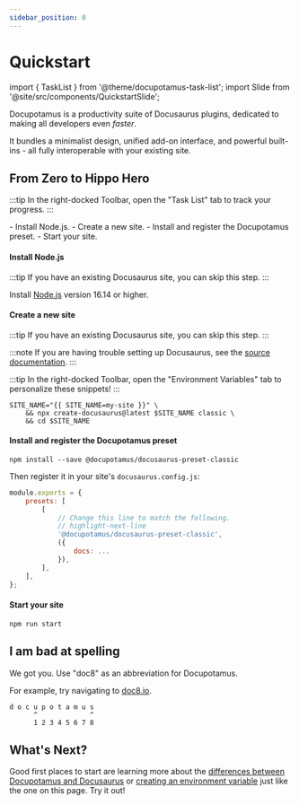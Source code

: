 ```yaml
---
sidebar_position: 0
---
```


# Quickstart

import { TaskList } from '@theme/docupotamus-task-list';
import Slide from '@site/src/components/QuickstartSlide';

Docupotamus is a productivity suite of Docusaurus plugins, dedicated to making
all developers even _faster_.

<Slide/>

It bundles a minimalist design, unified add-on interface, and powerful
built-ins - all fully interoperable with your existing site.

## From Zero to Hippo Hero

:::tip
In the right-docked Toolbar, open the "Task List" tab to track your progress.
:::

<TaskList>
- Install Node.js.
- Create a new site.
- Install and register the Docupotamus preset.
- Start your site.
</TaskList>

#### Install Node.js

:::tip
If you have an existing Docusaurus site, you can skip this step.
:::

Install [Node.js](https://nodejs.org/en/download/) version 16.14 or higher.

#### Create a new site

:::tip
If you have an existing Docusaurus site, you can skip this step.
:::

:::note
If you are having trouble setting up Docusaurus, see the
[source documentation](https://docusaurus.io/docs#fast-track).
:::

:::tip
In the right-docked Toolbar, open the "Environment Variables" tab to personalize
these snippets!
:::

```shell
SITE_NAME="{{ SITE_NAME=my-site }}" \
    && npx create-docusaurus@latest $SITE_NAME classic \
    && cd $SITE_NAME
```

#### Install and register the Docupotamus preset

```shell npm2yarn
npm install --save @docupotamus/docusaurus-preset-classic
```

Then register it in your site's `docusaurus.config.js`:

```js title="docusaurus.config.js"
module.exports = {
    presets: [
        [
            // Change this line to match the following.
            // highlight-next-line
            '@docupotamus/docusaurus-preset-classic',
            ({
                docs: ...
            }),
        ],
    ],
};
```

#### Start your site

```shell
npm run start
```

## I am bad at spelling

We got you. Use "doc8" as an abbreviation for Docupotamus.

For example, try navigating to [doc8.io](https://www.doc8.io).

```text title="Why the number 8?"
d o c u p o t a m u s
      ^             ^
      1 2 3 4 5 6 7 8
```

## What's Next?

Good first places to start are learning more about the [differences between Docupotamus and Docusaurus](./presets/preset-classic.md#docusaurus-differences)
or [creating an environment variable](./themes/theme-environment-variables#example-usage)
just like the one on this page. Try it out!
